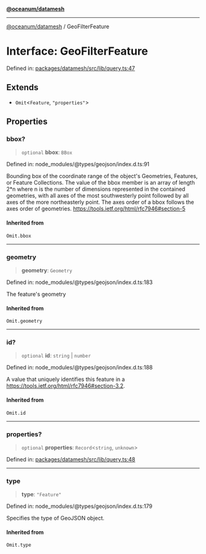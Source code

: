 [**@oceanum/datamesh**](../README.md)

***

[@oceanum/datamesh](../README.md) / GeoFilterFeature

# Interface: GeoFilterFeature

Defined in: [packages/datamesh/src/lib/query.ts:47](https://github.com/oceanum-io/oceanum-js/blob/4449d4b3fac355094039d4392e96edf8345b7153/packages/datamesh/src/lib/query.ts#L47)

## Extends

- `Omit`\<`Feature`, `"properties"`\>

## Properties

### bbox?

> `optional` **bbox**: `BBox`

Defined in: node\_modules/@types/geojson/index.d.ts:91

Bounding box of the coordinate range of the object's Geometries, Features, or Feature Collections.
The value of the bbox member is an array of length 2*n where n is the number of dimensions
represented in the contained geometries, with all axes of the most southwesterly point
followed by all axes of the more northeasterly point.
The axes order of a bbox follows the axes order of geometries.
https://tools.ietf.org/html/rfc7946#section-5

#### Inherited from

`Omit.bbox`

***

### geometry

> **geometry**: `Geometry`

Defined in: node\_modules/@types/geojson/index.d.ts:183

The feature's geometry

#### Inherited from

`Omit.geometry`

***

### id?

> `optional` **id**: `string` \| `number`

Defined in: node\_modules/@types/geojson/index.d.ts:188

A value that uniquely identifies this feature in a
https://tools.ietf.org/html/rfc7946#section-3.2.

#### Inherited from

`Omit.id`

***

### properties?

> `optional` **properties**: `Record`\<`string`, `unknown`\>

Defined in: [packages/datamesh/src/lib/query.ts:48](https://github.com/oceanum-io/oceanum-js/blob/4449d4b3fac355094039d4392e96edf8345b7153/packages/datamesh/src/lib/query.ts#L48)

***

### type

> **type**: `"Feature"`

Defined in: node\_modules/@types/geojson/index.d.ts:179

Specifies the type of GeoJSON object.

#### Inherited from

`Omit.type`
